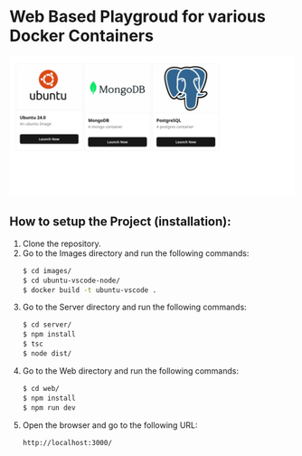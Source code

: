 # Web Based Playgroud for various Docker Containers
![ScreenShot](./web/public/ss.png)

## How to setup the Project (installation):
1. Clone the repository.
2. Go to the Images directory and run the following commands:
    ```bash
    $ cd images/
    $ cd ubuntu-vscode-node/
    $ docker build -t ubuntu-vscode .
    ```
3. Go to the Server directory and run the following commands:
    ```bash
    $ cd server/
    $ npm install
    $ tsc
    $ node dist/
    ```
4. Go to the Web directory and run the following commands:
    ```sh
    $ cd web/
    $ npm install
    $ npm run dev
    ``` 
5. Open the browser and go to the following URL:
    ```
    http://localhost:3000/
    ```
